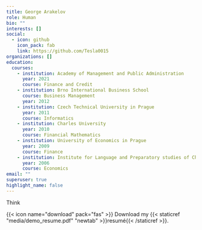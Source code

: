 ```yaml
---
title: George Arakelov
role: Human
bio: ""
interests: []
social:
  - icon: github
    icon_pack: fab
    link: https://github.com/Tesla0015
organizations: []
education:
  courses:
    - institution: Academy of Management and Public Administration
      year: 2021
      course: Finance and Credit
    - institution: Brno International Business School
      course: Business Management
      year: 2012
    - institution: Czech Technical University in Prague
      year: 2011
      course: Informatics
    - institution: Charles University
      year: 2010
      course: Financial Mathematics
    - institution: University of Economics in Prague
      year: 2009
      course: Finance
    - institution: Institute for Language and Preparatory studies of Charles University
      year: 2006
      course: Economics
email: ""
superuser: true
highlight_name: false
---
```

Think

{{< icon name="download" pack="fas" >}} Download my {{< staticref "media/demo_resume.pdf" "newtab" >}}resumé{{< /staticref >}}.